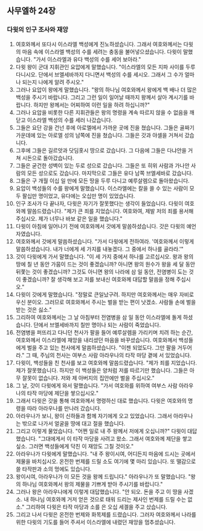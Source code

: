 ## 사무엘하 24장

### 다윗의 인구 조사와 재앙
1. 여호와께서 또다시 이스라엘 백성에게 진노하셨습니다. 그래서 여호와께서는 다윗의 마음 속에 이스라엘 백성의 수를 세려는 충동을 불어넣으셨습니다. 다윗이 말했습니다. "가서 이스라엘과 유다 백성의 수를 세어 보아라."
2. 다윗 왕이 군대 지휘관인 요압에게 말했습니다. "이스라엘의 모든 지파 사이를 두루 다니시오. 단에서 브엘세바까지 다니면서 백성의 수를 세시오. 그래서 그 수가 얼마나 되는지 나에게 알려 주시오."
3. 그러나 요압이 왕에게 말했습니다. "왕의 하나님 여호와께서 왕에게 백 배나 더 많은 백성을 주시기 바랍니다. 그리고 그런 일이 일어날 때까지 왕께서 살아 계시기를 바랍니다. 하지만 왕께서는 어찌하여 이런 일을 하려 하십니까?"
4. 그러나 요압을 비롯한 다른 지휘관들은 왕의 명령을 계속 따르지 않을 수 없음을 깨닫고 이스라엘 백성의 수를 세러 나갔습니다.
5. 그들은 요단 강을 건넌 후에 아로엘에서 가까운 곳에 진을 쳤습니다. 그들은 골짜기 가운데에 있는 아로엘 성의 남쪽에 진을 쳤습니다. 그들은 갓과 야셀을 거쳐서 갔습니다.
6. 그후에 그들은 길르앗과 닷딤홋시 땅으로 갔습니다. 그 다음에 그들은 다냐안을 거쳐 시돈으로 돌아갔습니다.
7. 그들은 굳건한 성벽이 있는 두로 성으로 갔습니다. 그들은 또 히위 사람과 가나안 사람의 모든 성으로도 갔습니다. 마지막으로 그들은 유다 남쪽 브엘세바로 갔습니다.
8. 그들은 구 개월 이십 일 만에 모든 땅을 두루 다니고 예루살렘으로 돌아왔습니다.
9. 요압이 백성들의 수를 왕에게 말했습니다. 이스라엘에는 칼을 쓸 수 있는 사람이 모두 팔십만 명이었고, 유다에는 오십만 명이 있었습니다.
10. 인구 조사가 다 끝나자, 다윗은 자기가 잘못했다는 생각이 들었습니다. 다윗이 여호와께 말씀드렸습니다. "제가 큰 죄를 지었습니다. 여호와여, 제발 저의 죄를 용서해 주십시오. 제가 너무나 바보 같은 일을 했습니다."
11. 다윗이 아침에 일어나기 전에 여호와께서 갓에게 말씀하셨습니다. 갓은 다윗의 예언자였습니다.
12. 여호와께서 갓에게 말씀하셨습니다. "가서 다윗에게 전하여라. '여호와께서 이렇게 말씀하셨습니다. 내가 너에게 세 가지를 내놓겠다. 그 중에서 하나를 골라라.'"
13. 갓이 다윗에게 가서 말했습니다. "이 세 가지 중에서 하나를 고르십시오. 왕과 왕의 땅에 칠 년 동안 가뭄이 드는 것이 좋겠습니까? 아니면 왕의 원수가 왕을 세 달 동안 뒤쫓는 것이 좋겠습니까? 그것도 아니면 왕의 나라에 삼 일 동안, 전염병이 도는 것이 좋겠습니까? 잘 생각해 보고 저를 보내신 여호와께 대답할 말씀을 정해 주십시오."
14. 다윗이 갓에게 말했습니다. "정말로 큰일났구려. 하지만 여호와께서는 매우 자비로우신 분이오. 그러므로 여호와께서 주시는 벌을 받는 편이 낫겠소. 사람들 손에 벌을 받는 것은 싫소."
15. 그리하여 여호와께서는 그 날 아침부터 전염병을 삼 일 동안 이스라엘에 돌게 하셨습니다. 단에서 브엘세바까지 칠만 명이나 되는 사람이 죽었습니다.
16. 전염병을 퍼뜨리고 다니던 천사가 팔을 들어 예루살렘을 가리키며 치려 하는 순간, 여호와께서 이스라엘에 재앙을 내리셨던 마음을 바꾸셨습니다. 여호와께서 백성들에게 벌을 주고 있는 천사에게 말씀하셨습니다. "이젠 되었도다. 그만 팔을 거두어라." 그 때, 주님의 천사는 여부스 사람 아라우나의 타작 마당 곁에 서 있었습니다.
17. 다윗이, 백성들을 친 천사를 보고 여호와께 말씀드렸습니다. "제가 죄를 지었습니다. 제가 잘못했습니다. 하지만 이 백성들은 양처럼 저를 따르기만 했습니다. 그들은 아무 잘못이 없습니다. 저와 제 아버지의 집안에만 벌을 주십시오."
18. 그 날, 갓이 다윗에게 와서 말했습니다. "가서 여호와를 위하여 여부스 사람 아라우나의 타작 마당에 제단을 쌓으십시오."
19. 그래서 다윗은 갓을 통해 여호와께서 명령하신 대로 했습니다. 다윗은 여호와의 명령을 따라 아라우나를 만나러 갔습니다.
20. 아라우나가 보니, 왕이 신하들과 함께 자기에게 오고 있었습니다. 그래서 아라우나는 밖으로 나가서 얼굴을 땅에 대고 절을 했습니다.
21. 그리고 이렇게 물었습니다. "어쩐 일로 내 주 왕께서 저에게 오십니까?" 다윗이 대답했습니다. "그대에게서 이 타작 마당을 사려고 왔소. 그래서 여호와께 제단을 쌓고 싶소. 그러면 백성들에게 닥친 이 재앙도 그칠 것이오."
22. 아라우나가 다윗에게 말했습니다. "내 주 왕이시여, 어디든지 마음에 드시는 곳에서 제물을 바치십시오. 온전한 번제를 드릴 소도 여기에 몇 마리 있습니다. 또 땔감으로 쓸 타작판과 소의 멍에도 있습니다.
23. 왕이시여, 아라우나가 이 모든 것을 왕께 드립니다." 아라우나가 또 말했습니다. "왕의 하나님 여호와께서 왕의 제물을 기쁘게 받아 주시기를 바랍니다."
24. 그러나 왕은 아라우나에게 이렇게 대답했습니다. "안 되오. 돈을 주고 이 땅을 사겠소. 내 하나님 여호와께 거저 얻은 것으로 태워 드리는 제사인 번제를 드릴 수는 없소." 그리하여 다윗은 타작 마당과 소를 은 오십 세겔을 주고 샀습니다.
25. 그리고 나서 다윗은 온전한 번제와 화목제를 드렸습니다. 그러자 여호와께서 나라를 위한 다윗의 기도를 들어 주셔서 이스라엘에 내렸던 재앙을 멈추셨습니다.